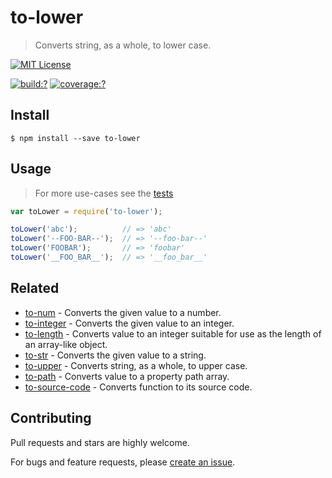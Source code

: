 # to-lower

> Converts string, as a whole, to lower case.


[![MIT License](https://img.shields.io/badge/license-MIT_License-green.svg?style=flat-square)](https://github.com/bubkoo/to-lower/blob/master/LICENSE)

[![build:?](https://img.shields.io/travis/bubkoo/to-lower/master.svg?style=flat-square)](https://travis-ci.org/bubkoo/to-lower)
[![coverage:?](https://img.shields.io/coveralls/bubkoo/to-lower/master.svg?style=flat-square)](https://coveralls.io/github/bubkoo/to-lower)


## Install

```
$ npm install --save to-lower 
```


## Usage

> For more use-cases see the [tests](https://github.com/bubkoo/to-lower/blob/master/test/spec/index.js)

```js
var toLower = require('to-lower');

toLower('abc');          // => 'abc'
toLower('--FOO-BAR--');  // => '--foo-bar--'
toLower('FOOBAR');       // => 'foobar'
toLower('__FOO_BAR__');  // => '__foo_bar__'
```

## Related

- [to-num](https://github.com/bubkoo/to-num) - Converts the given value to a number.
- [to-integer](https://github.com/bubkoo/to-integer) - Converts the given value to an integer.
- [to-length](https://github.com/bubkoo/to-length) - Converts value to an integer suitable for use as the length of an array-like object.
- [to-str](https://github.com/bubkoo/to-str) - Converts the given value to a string.
- [to-upper](https://github.com/bubkoo/to-upper) - Converts string, as a whole, to upper case.
- [to-path](https://github.com/bubkoo/to-path) - Converts value to a property path array. 
- [to-source-code](https://github.com/bubkoo/to-source-code.git) - Converts function to its source code.

## Contributing

Pull requests and stars are highly welcome.

For bugs and feature requests, please [create an issue](https://github.com/bubkoo/to-lower/issues/new).
